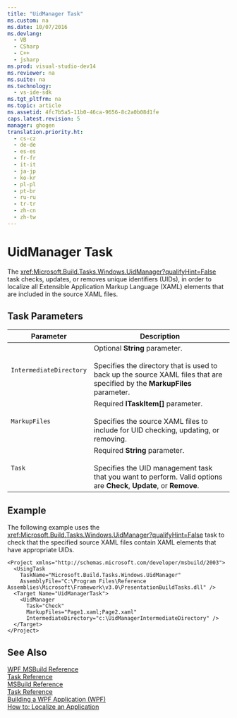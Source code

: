 ```yaml
---
title: "UidManager Task"
ms.custom: na
ms.date: 10/07/2016
ms.devlang: 
  - VB
  - CSharp
  - C++
  - jsharp
ms.prod: visual-studio-dev14
ms.reviewer: na
ms.suite: na
ms.technology: 
  - vs-ide-sdk
ms.tgt_pltfrm: na
ms.topic: article
ms.assetid: 4fc7b5a5-11b0-46ca-9656-8c2a0b08d1fe
caps.latest.revision: 5
manager: ghogen
translation.priority.ht: 
  - cs-cz
  - de-de
  - es-es
  - fr-fr
  - it-it
  - ja-jp
  - ko-kr
  - pl-pl
  - pt-br
  - ru-ru
  - tr-tr
  - zh-cn
  - zh-tw
---
```

# UidManager Task
The <xref:Microsoft.Build.Tasks.Windows.UidManager?qualifyHint=False> task checks, updates, or removes unique identifiers (UIDs), in order to localize all Extensible Application Markup Language (XAML) elements that are included in the source XAML files.  
  
## Task Parameters  
  
|Parameter|Description|  
|---------------|-----------------|  
|`IntermediateDirectory`|Optional **String** parameter.<br /><br /> Specifies the directory that is used to back up the source XAML files that are specified by the **MarkupFiles** parameter.|  
|`MarkupFiles`|Required **ITaskItem[]** parameter.<br /><br /> Specifies the source XAML files to include for UID checking, updating, or removing.|  
|`Task`|Required **String** parameter.<br /><br /> Specifies the UID management task that you want to perform. Valid options are **Check**, **Update**, or **Remove**.|  
  
## Example  
 The following example uses the <xref:Microsoft.Build.Tasks.Windows.UidManager?qualifyHint=False> task to check that the specified source XAML files contain XAML elements that have appropriate UIDs.  
  
```  
<Project xmlns="http://schemas.microsoft.com/developer/msbuild/2003">  
  <UsingTask   
    TaskName="Microsoft.Build.Tasks.Windows.UidManager"   
    AssemblyFile="C:\Program Files\Reference Assemblies\Microsoft\Framework\v3.0\PresentationBuildTasks.dll" />  
  <Target Name="UidManagerTask">  
    <UidManager  
      Task="Check"  
      MarkupFiles="Page1.xaml;Page2.xaml"  
      IntermediateDirectory="c:\UidManagerIntermediateDirectory" />  
  </Target>  
</Project>  
```  
  
## See Also  
 [WPF MSBuild Reference](../VS_IDE/WPF-MSBuild-Reference.md)   
 [Task Reference](../VS_IDE/WPF-MSBuild-Task-Reference.md)   
 [MSBuild Reference](../VS_IDE/MSBuild-Reference.md)   
 [Task Reference](../VS_IDE/MSBuild-Task-Reference.md)   
 [Building a WPF Application (WPF)](../Topic/Building%20a%20WPF%20Application%20\(WPF\).md)   
 [How to: Localize an Application](../Topic/How%20to:%20Localize%20an%20Application.md)